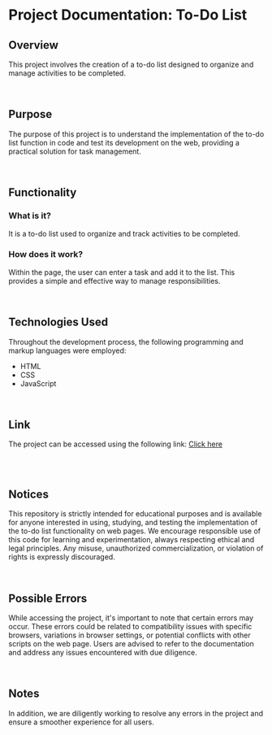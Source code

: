 # Project Documentation: To-Do List

## Overview

This project involves the creation of a to-do list designed to organize and manage activities to be completed.

<br/>

## Purpose

The purpose of this project is to understand the implementation of the to-do list function in code and test its development on the web, providing a practical solution for task management.

<br/>

## Functionality

### What is it?

It is a to-do list used to organize and track activities to be completed.

### How does it work?

Within the page, the user can enter a task and add it to the list. This provides a simple and effective way to manage responsibilities.

<br/>

## Technologies Used

Throughout the development process, the following programming and markup languages were employed:

-   HTML
-   CSS
-   JavaScript

<br/>

## Link

The project can be accessed using the following link: [Click here](https://gustavorods.github.io/2023_simple_to-do_list/)

<br/><br/>

## Notices

This repository is strictly intended for educational purposes and is available for anyone interested in using, studying, and testing the implementation of the to-do list functionality on web pages. We encourage responsible use of this code for learning and experimentation, always respecting ethical and legal principles. Any misuse, unauthorized commercialization, or violation of rights is expressly discouraged.

<br/>

## Possible Errors

While accessing the project, it's important to note that certain errors may occur. These errors could be related to compatibility issues with specific browsers, variations in browser settings, or potential conflicts with other scripts on the web page. Users are advised to refer to the documentation and address any issues encountered with due diligence.

<br/>

## Notes
In addition, we are diligently working to resolve any errors in the project and ensure a smoother experience for all users.
